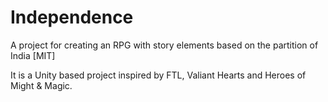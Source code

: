 # Independence
A project for creating an RPG with story elements based on the partition of India [MIT]

It is a Unity based project inspired by FTL, Valiant Hearts and Heroes of Might & Magic.
